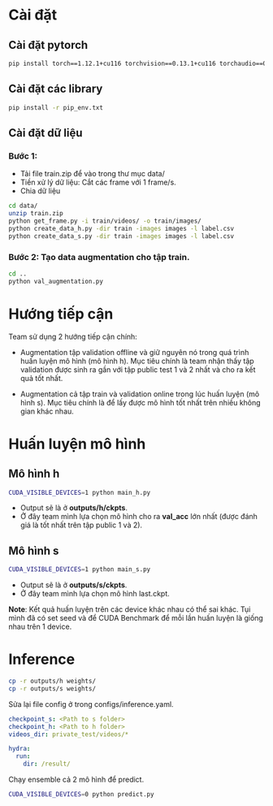 # Cài đặt

## Cài đặt pytorch
```bash
pip install torch==1.12.1+cu116 torchvision==0.13.1+cu116 torchaudio==0.12.1 --extra-index-url https://download.pytorch.org/whl/cu116
```

## Cài đặt các library

```bash
pip install -r pip_env.txt
```

## Cài đặt dữ liệu

### Bước 1:
- Tải file train.zip để vào trong thư mục data/
- Tiền xử lý dữ liệu: Cắt các frame với 1 frame/s.
- Chia dữ liệu

```bash
cd data/
unzip train.zip
python get_frame.py -i train/videos/ -o train/images/
python create_data_h.py -dir train -images images -l label.csv
python create_data_s.py -dir train -images images -l label.csv
```

### Bước 2: Tạo data augmentation cho tập train.

```bash
cd ..
python val_augmentation.py
```

# Hướng tiếp cận

Team sử dụng 2 hướng tiếp cận chính:

- Augmentation tập validation offline và giữ nguyên nó trong quá trình huấn luyện mô hình (mô hình h). Mục tiêu chính là team nhận thấy tập validation được sinh ra gần với tập public test 1 và 2 nhất và cho ra kết quả tốt nhất.

- Augmentation cả tập train và validation online trong lúc huấn luyện (mô hình s). Mục tiêu chính là để lấy được mô hình tốt nhất trên nhiều không gian khác nhau.

# Huấn luyện mô hình

## Mô hình h

```bash
CUDA_VISIBLE_DEVICES=1 python main_h.py
```

- Output sẽ là ở **outputs/h/ckpts**.
- Ở đây team mình lựa chọn mô hình cho ra **val_acc** lớn nhất (được đánh giá là tốt nhất trên tập public 1 và 2).

## Mô hình s

```bash
CUDA_VISIBLE_DEVICES=1 python main_s.py
```

- Output sẽ là ở **outputs/s/ckpts**.
- Ở đây team mình lựa chọn mô hình last.ckpt.

**Note**: Kết quả huấn luyện trên các device khác nhau có thể sai khác. Tụi mình đã có set seed và để CUDA Benchmark để mỗi lần huấn luyện là giống nhau trên 1 device.

# Inference

```bash
cp -r outputs/h weights/
cp -r outputs/s weights/
```

Sửa lại file config ở trong configs/inference.yaml.

```yaml
checkpoint_s: <Path to s folder>
checkpoint_h: <Path to h folder>
videos_dir: private_test/videos/*

hydra:
  run:
    dir: /result/
```

Chạy ensemble  cả 2 mô hình để predict.

```bash
CUDA_VISIBLE_DEVICES=0 python predict.py
```